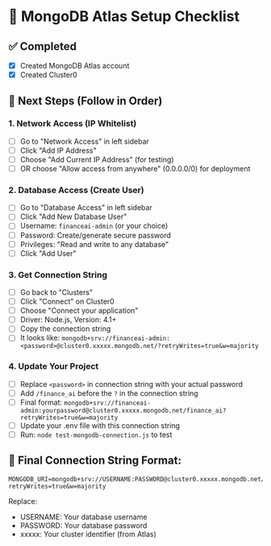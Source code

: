 # 🚀 MongoDB Atlas Setup Checklist

## ✅ Completed
- [x] Created MongoDB Atlas account
- [x] Created Cluster0

## 🔧 Next Steps (Follow in Order)

### 1. Network Access (IP Whitelist)
- [ ] Go to "Network Access" in left sidebar
- [ ] Click "Add IP Address" 
- [ ] Choose "Add Current IP Address" (for testing)
- [ ] OR choose "Allow access from anywhere" (0.0.0.0/0) for deployment

### 2. Database Access (Create User)
- [ ] Go to "Database Access" in left sidebar
- [ ] Click "Add New Database User"
- [ ] Username: `financeai-admin` (or your choice)
- [ ] Password: Create/generate secure password
- [ ] Privileges: "Read and write to any database"
- [ ] Click "Add User"

### 3. Get Connection String
- [ ] Go back to "Clusters" 
- [ ] Click "Connect" on Cluster0
- [ ] Choose "Connect your application"
- [ ] Driver: Node.js, Version: 4.1+
- [ ] Copy the connection string
- [ ] It looks like: `mongodb+srv://financeai-admin:<password>@cluster0.xxxxx.mongodb.net/?retryWrites=true&w=majority`

### 4. Update Your Project
- [ ] Replace `<password>` in connection string with your actual password
- [ ] Add `/finance_ai` before the `?` in the connection string
- [ ] Final format: `mongodb+srv://financeai-admin:yourpassword@cluster0.xxxxx.mongodb.net/finance_ai?retryWrites=true&w=majority`
- [ ] Update your .env file with this connection string
- [ ] Run: `node test-mongodb-connection.js` to test

## 🎯 Final Connection String Format:
```
MONGODB_URI=mongodb+srv://USERNAME:PASSWORD@cluster0.xxxxx.mongodb.net/finance_ai?retryWrites=true&w=majority
```

Replace:
- USERNAME: Your database username
- PASSWORD: Your database password  
- xxxxx: Your cluster identifier (from Atlas)